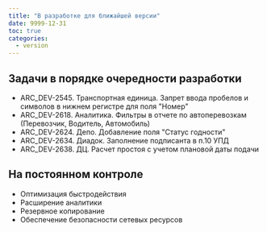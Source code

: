 ```yaml
---
title: "В разработке для ближайшей версии"
date: 9999-12-31
toc: true
categories:
  - version
---
```

## Задачи в порядке очередности разработки
-   ARC_DEV-2545. Транспортная единица. Запрет ввода пробелов и символов в нижнем регистре для поля "Номер"
-   ARC_DEV-2618. Аналитика. Фильтры в отчете по автоперевозкам (Перевозчик, Водитель, Автомобиль)
-   ARC_DEV-2624. Депо. Добавление поля "Статус годности"
-   ARC_DEV-2634. Диадок. Заполнение подписанта в п.10 УПД
-   ARC_DEV-2638. ДЦ. Расчет простоя с учетом плановой даты подачи


## На постоянном контроле
-   Оптимизация быстродействия
-   Расширение аналитики
-   Резервное копирование
-   Обеспечение безопасности сетевых ресурсов
